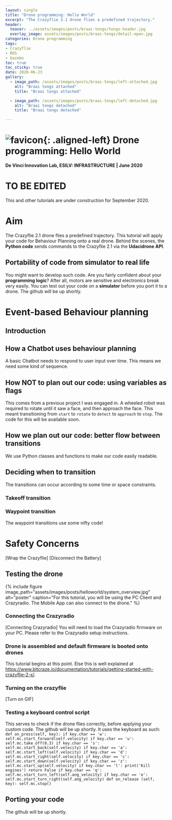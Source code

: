 ```yaml
---
layout: single
title: "Drone programming: Hello World"
excerpt: "The Crazyflie 2.1 drone flies a predefined trajectory."
header:
  teaser: ../assets/images/posts/braai-tongs/tongs-header.jpg
  overlay_image: assets/images/posts/braai-tongs/detail-open.jpg
categories: Drone programming
tags:
- Crazyflie
- ROS
- Gazebo
toc: true
toc_sticky: true
date: 2020-06-23
gallery:
  - image_path: /assets/images/posts/braai-tongs/left-attached.jpg
    alt: "Braai tongs attached"
    title: "Braai tongs attached"

  - image_path: /assets/images/posts/braai-tongs/left-detached.jpg
    alt: "Braai tongs detached"
    title: "Braai tongs detached"

---
```


# ![favicon](/assets/images/favicon.jpg){: .aligned-left} Drone programming: Hello World
**De Vinci Innovation Lab, ESILV: INFRASTRUCTURE | June 2020**

# TO BE EDITED
This and other tutorials are under construction for September 2020.

# Aim
The Crazyflie 2.1 drone flies a predefined trajectory. This tutorial will apply your code for Behaviour Planning onto a real drone.
Behind the scenes, the **Python code** sends commands to the Crazyflie 2.1 via the **Udacidrone API**.

## Portability of code from simulator to real life
You might want to develop such code. Are you fairly confident about your **programming logic**? After all, motors are sensitive and electronics break very easily.
You can test out your code on a **simulator** before you port it to a drone.
The github will be up shortly.

# Event-based Behaviour planning

## Introduction
## How a Chatbot uses behaviour planning
A basic Chatbot needs to respond to user input over time. This means we need some kind of sequence.

## How NOT to plan out our code: using variables as flags
This comes from a previous project I was engaged in.
A wheeled robot was required to rotate until it saw a face, and then approach the face.
This meant transitioning from `start` to `rotate` to `detect` to `approach` to `stop`.
The code for this will be available soon.

## How we plan out our code: better flow between transitions
We use Python classes and functions to make our code easily readable.

## Deciding when to transition
The transitions can occur according to some time or space constraints.
### Takeoff transition
### Waypoint transition
The waypoint transitions use some nifty code!

# Safety Concerns
[Wrap the Crazyflie]
[Disconnect the Battery]

## Testing the drone


{%
include figure
image_path="assets/images/posts/helloworld/system_overview.jpg"
alt="poster"
caption="For this tutorial, you will be using the PC Client and Crazyradio. The Mobile App can also connect to the drone."
%}


### Connecting the Crazyradio
[Connecting Crazyradio]
You will need to load the Crazyradio firmware on your PC. Please refer to the Crazyradio setup instructions.

### Drone is assembled and default firmware is booted onto drones
This tutorial begins at this point. Else this is well explained at https://www.bitcraze.io/documentation/tutorials/getting-started-with-crazyflie-2-x/.

### Turning on the crazyflie
[Turn on GIF]

### Testing a keyboard control script
This serves to check if the drone flies correctly, before applying your custom code.
The github will be up shortly.
It uses the keyboard as such:
`    def on_press(self, key):
        if key.char == 'w':
            self.mc.start_forward(self.velocity)
        if key.char == 'u':
            self.mc.take_off(0.3)
        if key.char == 's':
            self.mc.start_back(self.velocity)
        if key.char == 'a':
            self.mc.start_left(self.velocity)
        if key.char == 'd':
            self.mc.start_right(self.velocity)
        if key.char == 'c':
            self.mc.start_down(self.velocity)
        if key.char == 'z':
            self.mc.start_up(self.velocity)
        if key.char == 'l':
            print('Kill engines')
            return False
        if key.char == 'q':
            self.mc.start_turn_left(self.ang_velocity)
        if key.char == 'e':
            self.mc.start_turn_right(self.ang_velocity)
    def on_release (self, key):
        self.mc.stop()
`

## Porting your code
The github will be up shortly.
